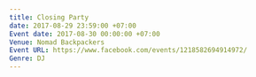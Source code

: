 ```yaml
---
title: Closing Party
date: 2017-08-29 23:59:00 +07:00
Event date: 2017-08-30 00:00:00 +07:00
Venue: Nomad Backpackers
Event URL: https://www.facebook.com/events/1218582694914972/
Genre: DJ
---
```


